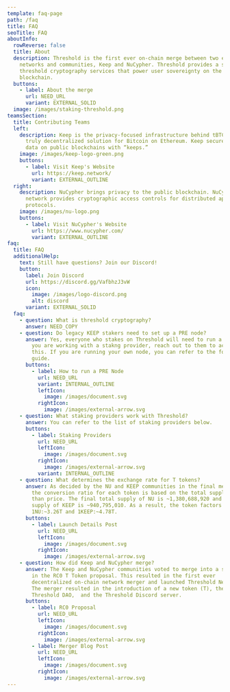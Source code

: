 ```yaml
---
template: faq-page
path: /faq
title: FAQ
seoTitle: FAQ
aboutInfo:
  rowReverse: false
  title: About
  description: Threshold is the first ever on-chain merge between two existing
    networks and communities, Keep and NuCypher. Threshold provides a suite of
    threshold cryptography services that power user sovereignty on the
    blockchain.
  buttons:
    - label: About the merge
      url: NEED_URL
      variant: EXTERNAL_SOLID
  image: /images/staking-threshold.png
teamsSection:
  title: Contributing Teams
  left:
    description: Keep is the privacy-focused infrastructure behind tBTC, the only
      truly decentralized solution for Bitcoin on Ethereum. Keep secures private
      data on public blockchains with “keeps.”
    image: /images/keep-logo-green.png
    buttons:
      - label: Visit Keep's Website
        url: https://keep.network/
        variant: EXTERNAL_OUTLINE
  right:
    description: NuCypher brings privacy to the public blockchain. NuCypher's PRE
      network provides cryptographic access controls for distributed apps and
      protocols.
    image: /images/nu-logo.png
    buttons:
      - label: Visit NuCypher's Website
        url: https://www.nucypher.com/
        variant: EXTERNAL_OUTLINE
faq:
  title: FAQ
  additionalHelp:
    text: Still have questions? Join our Discord!
    button:
      label: Join Discord
      url: https://discord.gg/VafbhzJ3vW
      icon:
        image: /images/logo-discord.png
        alt: discord
      variant: EXTERNAL_SOLID
  faq:
    - question: What is threshold cryptography?
      answer: NEED_COPY
    - question: Do legacy KEEP stakers need to set up a PRE node?
      answer: Yes, everyone who stakes on Threshold will need to run a PRE node. If
        you are working with a stakng provider, reach out to them to accomplish
        this. If you are running your own node, you can refer to the following
        guide.
      buttons:
        - label: How to run a PRE Node
          url: NEED_URL
          variant: INTERNAL_OUTLINE
          leftIcon:
            image: /images/document.svg
          rightIcon:
            image: /images/external-arrow.svg
    - question: What staking providers work with Threshold?
      answer: You can refer to the list of staking providers below.
      buttons:
        - label: Staking Providers
          url: NEED_URL
          leftIcon:
            image: /images/document.svg
          rightIcon:
            image: /images/external-arrow.svg
          variant: INTERNAL_OUTLINE
    - question: What determines the exchange rate for T tokens?
      answer: As decided by the NU and KEEP communities in the final merge proposal,
        the conversion ratio for each token is based on the total supply rather
        than price. The final total supply of NU is ~1,380,688,920 and the total
        supply of KEEP is ~940,795,010. As a result, the token factors are
        1NU:~3.26T and 1KEEP:~4.78T.
      buttons:
        - label: Launch Details Post
          url: NEED_URL
          leftIcon:
            image: /images/document.svg
          rightIcon:
            image: /images/external-arrow.svg
    - question: How did Keep and NuCypher merge?
      answer: The Keep and NuCypher communities voted to merge into a single network
        in the RC0 T Token proposal. This resulted in the first ever
        decentralized on-chain network merger and launched Threshold Network.
        The merger resulted in the introduction of a new token (T), the
        Threshold DAO,  and the Threshold Discord server.
      buttons:
        - label: RC0 Proposal
          url: NEED_URL
          leftIcon:
            image: /images/document.svg
          rightIcon:
            image: /images/external-arrow.svg
        - label: Merger Blog Post
          url: NEED_URL
          leftIcon:
            image: /images/document.svg
          rightIcon:
            image: /images/external-arrow.svg
---
```


